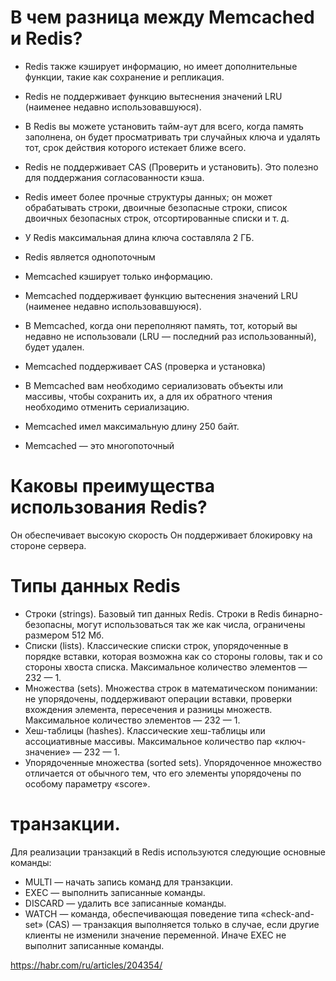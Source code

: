 # В чем разница между Memcached и Redis?

* Redis также кэширует информацию, но имеет дополнительные функции, такие как сохранение и репликация.
* Redis не поддерживает функцию вытеснения значений LRU (наименее недавно использовавшуюся).
* В Redis вы можете установить тайм-аут для всего, когда память заполнена, он будет просматривать три случайных ключа и удалять тот, срок действия которого истекает ближе всего.
* Redis не поддерживает CAS (Проверить и установить). Это полезно для поддержания согласованности кэша.
* Redis имеет более прочные структуры данных; он может обрабатывать строки, двоичные безопасные строки, список двоичных безопасных строк, отсортированные списки и т. д.
* У Redis максимальная длина ключа составляла 2 ГБ.
* Redis является однопоточным

* Memcached кэширует только информацию.
* Memcached поддерживает функцию вытеснения значений LRU (наименее недавно использовавшуюся).
* В Memcached, когда они переполняют память, тот, который вы недавно не использовали (LRU — последний раз использованный), будет удален.
* Memcached поддерживает CAS (проверка и установка)
* В Memcached вам необходимо сериализовать объекты или массивы, чтобы сохранить их, а для их обратного чтения необходимо отменить сериализацию.
* Memcached имел максимальную длину 250 байт.
* Memcached — это многопоточный

# Каковы преимущества использования Redis?

Он обеспечивает высокую скорость
Он поддерживает блокировку на стороне сервера.

# Типы данных Redis

* Строки (strings). Базовый тип данных Redis. Строки в Redis бинарно-безопасны, могут использоваться так же как числа, ограничены размером 512 Мб.
* Списки (lists). Классические списки строк, упорядоченные в порядке вставки, которая возможна как со стороны головы, так и со стороны хвоста списка. Максимальное количество элементов — 232 — 1.
* Множества (sets). Множества строк в математическом понимании: не упорядочены, поддерживают операции вставки, проверки вхождения элемента, пересечения и разницы множеств. Максимальное количество элементов — 232 — 1.
* Хеш-таблицы (hashes). Классические хеш-таблицы или ассоциативные массивы. Максимальное количество пар «ключ-значение» — 232 — 1.
* Упорядоченные множества (sorted sets). Упорядоченное множество отличается от обычного тем, что его элементы упорядочены по особому параметру «score».

# транзакции.

Для реализации транзакций в Redis используются следующие основные команды:

* MULTI — начать запись команд для транзакции.
* EXEC — выполнить записанные команды.
* DISCARD — удалить все записанные команды.
* WATCH — команда, обеспечивающая поведение типа «check-and-set» (CAS) — транзакция выполняется только в случае, если другие клиенты не изменили значение переменной. Иначе EXEC не выполнит записанные команды.

https://habr.com/ru/articles/204354/
